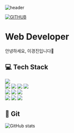 ![header](https://capsule-render.vercel.app/api?type=waving&height=150&color=gradient&text=KJ.Lee&textBg=false&fontAlign=78&fontSize=50&fontAlignY=30&animation=fadeIn&descAlign=50)

<!--
**mae02142/mae02142** is a ✨ _special_ ✨ repository because its `README.md` (this file) appears on your GitHub profile.

Here are some ideas to get you started:

- 🔭 I’m currently working on ...
- 🌱 I’m currently learning ...
- 👯 I’m looking to collaborate on ...
- 🤔 I’m looking for help with ...
- 💬 Ask me about ...
- 📫 How to reach me: ...
- 😄 Pronouns: ...
- ⚡ Fun fact: ...
-->
[![GITHUB](https://hits.seeyoufarm.com/api/count/incr/badge.svg?url=https%3A%2F%2Fgithub.com%2FWeekndd&count_bg=%2374DF00&title_bg=%232F2E2E&icon=github.svg&icon_color=%23FFFFFF&title=GITHUB&edge_flat=false)](https://github.com/mae02142)
# Web Developer
안녕하세요, 이경진입니다👻


## 💻 Tech Stack 
<img src="https://img.shields.io/badge/Figma-F24E1E?style=for-the-badge&logo=Figma&logoColor=white"/></a><br>
<img src="https://img.shields.io/badge/Vue.js-4FC08D?style=for-the-badge&logo=Vue.js&logoColor=white"/> <img src="https://img.shields.io/badge/JavaScript-F7DF1E?style=for-the-badge&logo=JavaScript&logoColor=white"/></a> <img src="https://img.shields.io/badge/HTML5-E34F26?style=for-the-badge&logo=HTML5&logoColor=white"/></a> <img src="https://img.shields.io/badge/CSS3-1572B6?style=for-the-badge&logo=CSS3&logoColor=white"/></a><br> <img src="https://img.shields.io/badge/Spring Boot-6DB33F?style=for-the-badge&logo=SpringBoot&logoColor=white"/></a> <img src="https://img.shields.io/badge/Spring Data JPA-6DB33F?style=for-the-badge&logo=Spring&logoColor=white"/></a> <img src="https://img.shields.io/badge/MyBatis-DC382D?style=for-the-badge&logo=MyBatis&logoColor=white"/></a><br>
<img src="https://img.shields.io/badge/Java-3766AB?style=for-the-badge&logo=Java&logoColor=white"/></a>
<img src="https://img.shields.io/badge/MySQL-4479A1?style=for-the-badge&logo=MySQL&logoColor=white"/></a>
<img src="https://img.shields.io/badge/Azure-0078D4?style=for-the-badge&logo=Microsoft%20Azure&logoColor=white"/>


## 🔄 Git
![GitHub stats](https://github-readme-stats.vercel.app/api?username=mae02142&show_icons=true&theme=transparent)
     
